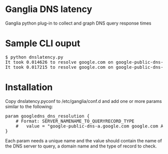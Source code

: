 # Ganglia DNS latency

Ganglia python plug-in to collect and graph DNS query response times

# Sample CLI ouput
<pre>
$ python dnslatency.py
It took 0.014626 to resolve google.com on google-public-dns-b.google.com
It took 0.017215 to resolve google.com on google-public-dns-a.google.com
</pre>
# Installation

Copy dnslatency.pyconf to /etc/ganglia/conf.d and add one or more params similar to the following:
<pre>
param googledns_dns_resolution {
    # Format: SERVER_NAME<SPACE>NAME_TO_QUERY<SPACE>RECORD_TYPE
    #   value = "google-public-dns-a.google.com google.com A"
}
</pre>
Each param needs a unique name and the value should contain the name of the DNS server to query, a domain name and the type of record to check.
